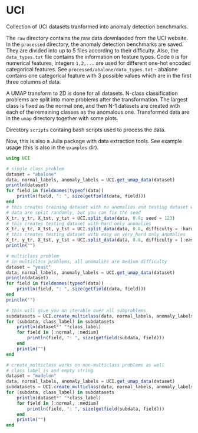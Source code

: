 # UCI
Collection of UCI datasets tranformed into anomaly detection benchmarks.

The `raw` directory contains the raw data downlaoded from the UCI website. In the `processed` directory, the anomaly detection benchmarks are saved. They are divided into up to 5 files according to their difficulty. Also, the `data_types.txt` file contains the information on feature types. Code `0` is for numerical features, integers `1,2,...` are used for different one-hot encoded categorical features. See `processed/abalone/data_types.txt` - abalone contains one categorical feature with 3 possible values which are in the first three columns of data.

A UMAP transform to 2D is done for all datasets. N-class classification problems are split into more problems after the transformation. The largest class is fixed as the normal one, and then N-1 datasets are created with each of the remaining classes as the anomalous one. Transformed data are in the `umap` directory together with some plots.

Directory `scripts` containg bash scripts used to process the data.

Now, this is also a Julia package with data extraction tools. See example usage (this is also in the `examples` dir).

```julia
using UCI

# single class problem
dataset = "abalone"
data, normal_labels, anomaly_labels = UCI.get_umap_data(dataset)
println(dataset)
for field in fieldnames(typeof(data))
	println(field, ": ", size(getfield(data, field)))
end
# this creates training dataset with no anomalies and testing dataset with all anomalies
# data are split randomly, but you can fix the seed
X_tr, y_tr, X_tst, y_tst = UCI.split_data(data, 0.8; seed = 123)
# this creates testing dataset with hard only anomalies
X_tr, y_tr, X_tst, y_tst = UCI.split_data(data, 0.8, difficulty = :hard)
# this creates testing dataset with easy an very_hard only anomalies
X_tr, y_tr, X_tst, y_tst = UCI.split_data(data, 0.8, difficulty = [:easy, :hard])
println("")

# multiclass problem
# in multiclass problems, all anomalies are medium difficulty
dataset = "yeast"
data, normal_labels, anomaly_labels = UCI.get_umap_data(dataset)
println(dataset)
for field in fieldnames(typeof(data))
	println(field, ": ", size(getfield(data, field)))
end
println("")

# this will give you an iterable over all subproblems
subdatasets = UCI.create_multiclass(data, normal_labels, anomaly_labels)
for (subdata, class_label) in subdatasets
	println(dataset*" "*class_label)
	for field in [:normal, :medium]
		println(field, ": ", size(getfield(subdata, field)))
	end
	println("")
end

# create_multiclass works on non-multiclass problems as well
# class label is and empty string
dataset = "madelon"
data, normal_labels, anomaly_labels = UCI.get_umap_data(dataset)
subdatasets = UCI.create_multiclass(data, normal_labels, anomaly_labels)
for (subdata, class_label) in subdatasets
	println(dataset*" "*class_label)
	for field in [:normal, :medium]
		println(field, ": ", size(getfield(subdata, field)))
	end
	println("")
end
```